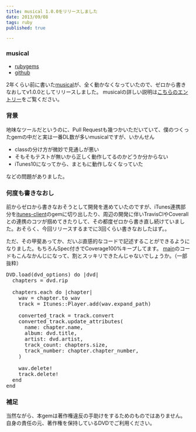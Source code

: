 ```yaml
---
title: musical 1.0.0をリリースしました
date: 2013/09/08
tags: ruby
published: true

---
```


### musical
- [rubygems](https://rubygems.org/gems/musical)
- [github](https://github.com/katsuma/musical)

2年くらい前に書いた[musical](https://rubygems.org/gems/musical)が、全く動かなくなっていたので、ゼロから書きなおしてv1.0.0としてリリースしました。
musicalの詳しい説明は[こちらのエントリー](http://blog.katsuma.tv/2011/11/gem_musical.html)をご覧ください。

### 背景
地味なツールだというのに、Pull Requestも幾つかいただいていて、僕のつくったgemの中だと実は一番DL数が多いmusicalですが、いかんせん

- classの分け方が微妙で見通しが悪い
- そもそもテストが無いから正しく動作してるのかどうか分からない
- iTunes10になってから、まともに動作しなくなっていた

などの問題がありました。

### 何度も書きなおし
前からゼロから書きなおそうとして開発を進めていたのですが、iTunes連携部分を[itunes-client](https://github.com/katsuma/itunes-client)のgemに切り出したり、周辺の開発に伴いTravisCIやCoverallとの連携のコツが掴めてきたりして、その都度ゼロから書き直し続けていました。おそらく、今回リリースするまでに3回くらい書きなおしたはず。。

ただ、その甲斐あってか、だいぶ直感的なコードで記述することができるようになりました。もちろんSpec付きでCoverage100%キープしてます。
[main](https://github.com/katsuma/musical/blob/master/bin/musical)のコードもこんなかんじになって、割とスッキリできたんじゃないでしょうか。（一部抜粋）

<pre>
DVD.load(dvd_options) do |dvd|
  chapters = dvd.rip

  chapters.each do |chapter|
    wav = chapter.to_wav
    track = Itunes::Player.add(wav.expand_path)

    converted_track = track.convert
    converted_track.update_attributes(
      name: chapter.name,
      album: dvd.title,
      artist: dvd.artist,
      track_count: chapters.size,
      track_number: chapter.chapter_number,
    )

    wav.delete!
    track.delete!
  end
end
</pre>

### 補足
当然ながら、本gemは著作権違反の手助けをするためのものではありません。
自身の責任の元、著作権を保持しているDVDでご利用ください。


